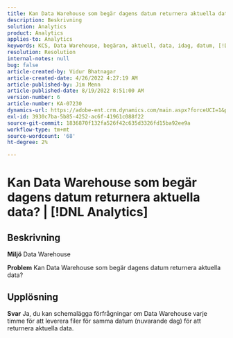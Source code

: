 ```yaml
---
title: Kan Data Warehouse som begär dagens datum returnera aktuella data? | [!DNL Analytics]
description: Beskrivning
solution: Analytics
product: Analytics
applies-to: Analytics
keywords: KCS, Data Warehouse, begäran, aktuell, data, idag, datum, [!DNL Analytics]
resolution: Resolution
internal-notes: null
bug: false
article-created-by: Vidur Bhatnagar
article-created-date: 4/26/2022 4:27:19 AM
article-published-by: Jim Menn
article-published-date: 8/19/2022 8:51:00 AM
version-number: 6
article-number: KA-07230
dynamics-url: https://adobe-ent.crm.dynamics.com/main.aspx?forceUCI=1&pagetype=entityrecord&etn=knowledgearticle&id=2f170927-19c5-ec11-a7b6-0022480a1004
exl-id: 3930c7ba-5b85-4252-ac6f-41961c088f22
source-git-commit: 1836870f132fa526f42c635d3326fd15ba92ee9a
workflow-type: tm+mt
source-wordcount: '68'
ht-degree: 2%

---
```


# Kan Data Warehouse som begär dagens datum returnera aktuella data? | [!DNL Analytics]

## Beskrivning


<b>Miljö</b>
Data Warehouse

<b>Problem</b>
Kan Data Warehouse som begär dagens datum returnera aktuella data?


## Upplösning


<b>Svar</b>
Ja, du kan schemalägga förfrågningar om Data Warehouse varje timme för att leverera filer för samma datum (nuvarande dag) för att returnera aktuella data.
